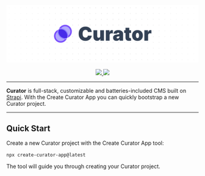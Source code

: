 ![Curator Logo](https://raw.githubusercontent.com/its-devtastic/curator/main/media/banner.png)

<div align="center">
  <a aria-label="Stars" href="https://github.com/its-devtastic/curator/stargazers">
    <img src="https://img.shields.io/github/stars/its-devtastic/curator">
  </a>
<a aria-label="NPM" href="https://www.npmjs.com/package/create-curator-app">
    <img src="https://img.shields.io/npm/dm/create-curator-app">
  </a>
</div>

---

**Curator** is full-stack, customizable and batteries-included CMS built on [Strapi](https://www.strapi.io). With the Create Curator App
you can quickly bootstrap a new Curator project.

---

## Quick Start

Create a new Curator project with the Create Curator App tool:

```shell
npx create-curator-app@latest
```

The tool will guide you through creating your Curator project.
